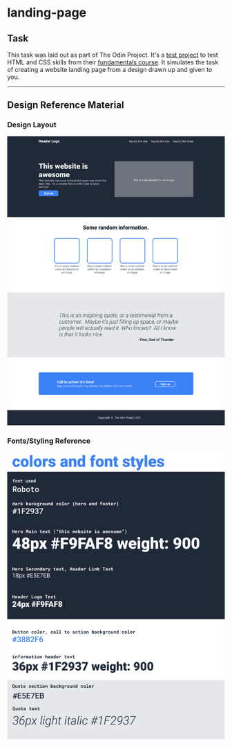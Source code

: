 # landing-page

## Task
This task was laid out as part of The Odin Project. It's a [test project](https://www.theodinproject.com/lessons/foundations-landing-page) to test HTML and CSS skills from their [fundamentals course](https://www.theodinproject.com/paths/foundations/courses/foundations). It simulates the task of creating a website landing page from a design drawn up and given to you.

---

## Design Reference Material
### Design Layout
![Image showing webpage layout template](template.png)

### Fonts/Styling Reference
![Image showing fonts and styling instructions](styling-guide.png)